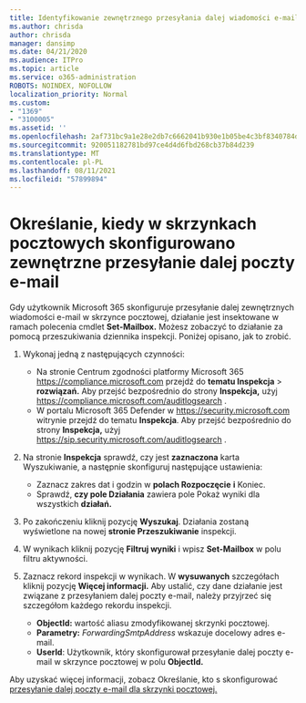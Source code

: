 ```yaml
---
title: Identyfikowanie zewnętrznego przesyłania dalej wiadomości e-mail w skrzynkach pocztowych w dziennikach inspekcji
ms.author: chrisda
author: chrisda
manager: dansimp
ms.date: 04/21/2020
ms.audience: ITPro
ms.topic: article
ms.service: o365-administration
ROBOTS: NOINDEX, NOFOLLOW
localization_priority: Normal
ms.custom:
- "1369"
- "3100005"
ms.assetid: ''
ms.openlocfilehash: 2af731bc9a1e28e2db7c6662041b930e1b05be4c3bf8340784d9ab87101c44af
ms.sourcegitcommit: 920051182781bd97ce4d4d6fbd268cb37b84d239
ms.translationtype: MT
ms.contentlocale: pl-PL
ms.lasthandoff: 08/11/2021
ms.locfileid: "57899894"
---
```

# <a name="identify-when-external-email-forwarding-is-configured-on-mailboxes"></a>Określanie, kiedy w skrzynkach pocztowych skonfigurowano zewnętrzne przesyłanie dalej poczty e-mail

Gdy użytkownik Microsoft 365 skonfiguruje przesyłanie dalej zewnętrznych wiadomości e-mail w skrzynce pocztowej, działanie jest insektowane w ramach polecenia cmdlet **Set-Mailbox.** Możesz zobaczyć to działanie za pomocą przeszukiwania dziennika inspekcji. Poniżej opisano, jak to zrobić.

1. Wykonaj jedną z następujących czynności:
   - Na stronie Centrum zgodności platformy Microsoft 365 <https://compliance.microsoft.com> przejdź do **tematu Inspekcja** \> **rozwiązań.** Aby przejść bezpośrednio do strony **Inspekcja,** użyj <https://compliance.microsoft.com/auditlogsearch> .
   - W portalu Microsoft 365 Defender w <https://security.microsoft.com> witrynie przejdź do tematu **Inspekcja**. Aby przejść bezpośrednio do strony **Inspekcja,** użyj <https://sip.security.microsoft.com/auditlogsearch> .

2. Na stronie **Inspekcja** sprawdź, czy jest **zaznaczona** karta Wyszukiwanie, a następnie skonfiguruj następujące ustawienia:
   - Zaznacz zakres dat i godzin w **polach Rozpoczęcie** **i** Koniec.
   - Sprawdź, **czy pole Działania** zawiera pole Pokaż wyniki dla wszystkich **działań.**

3. Po zakończeniu kliknij pozycję **Wyszukaj**. Działania zostaną wyświetlone na nowej **stronie Przeszukiwanie** inspekcji.

4. W wynikach kliknij pozycję **Filtruj wyniki** i wpisz **Set-Mailbox** w polu filtru aktywności.

5. Zaznacz rekord inspekcji w wynikach. W **wysuwanych** szczegółach kliknij pozycję **Więcej informacji.** Aby ustalić, czy dane działanie jest związane z przesyłaniem dalej poczty e-mail, należy przyjrzeć się szczegółom każdego rekordu inspekcji.

   - **ObjectId:** wartość aliasu zmodyfikowanej skrzynki pocztowej.
   - **Parametry:** _ForwardingSmtpAddress_ wskazuje docelowy adres e-mail.
   - **UserId**: Użytkownik, który skonfigurował przesyłanie dalej poczty e-mail w skrzynce pocztowej w polu **ObjectId.**

Aby uzyskać więcej informacji, zobacz Określanie, kto s skonfigurować [przesyłanie dalej poczty e-mail dla skrzynki pocztowej.](https://docs.microsoft.com/microsoft-365/compliance/auditing-troubleshooting-scenarios#determine-who-set-up-email-forwarding-for-a-mailbox)
